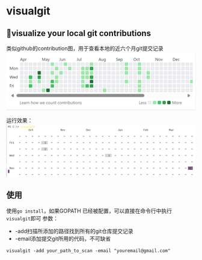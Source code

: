 # visualgit
## 📢visualize your local git contributions
类似github的contribution图，用于查看本地的近六个月git提交记录        
![](pic/github.png)        

运行效果：         
![运行截图](pic/result.png)          

## 使用
使用`go install`，如果GOPATH 已经被配置，可以直接在命令行中执行`visualgit`即可
参数：
- -add扫描所添加的路径找到所有的git仓库提交记录           
- -email添加提交git所用的代码，不可缺省  
```
visualgit -add your_path_to_scan -email "youremail@gmail.com"
```
